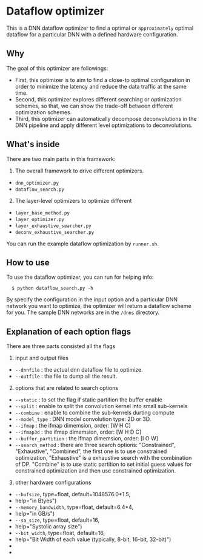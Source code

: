 # Dataflow optimizer

This is a DNN dataflow optimizer to find a optimal or `approximately` optimal
dataflow for a particular DNN with a defined hardware configuration.

## Why

The goal of this optimizer are followings:

* First, this optimizer is to aim to find a close-to optimal configuration in
  order to minimize the latency and reduce the data traffic at the same time.
* Second, this optimizer explores different searching or optimization schemes,
  so that, we can show the trade-off between different optimization schemes.
* Third, this optimizer can automatically decompose deconvolutions in the
  DNN pipeline and apply different level optimizations to deconvolutions.

## What's inside

There are two main parts in this framework:
1. The overall framework to drive different optimizers.

* `dnn_optimizer.py`
* `dataflow_search.py`

2. The layer-level optimizers to optimize different

* `layer_base_method.py`
* `layer_optimizer.py`
* `layer_exhaustive_searcher.py`
* `deconv_exhaustive_searcher.py`

You can run the example dataflow optimization by `runner.sh`.

## How to use

To use the dataflow optimizer, you can run for helping info:

```
  $ python dataflow_search.py -h
```

By specify the configuration in the input option and a particular DNN network
you want to optimize, the optimizer will return a dataflow scheme for you. The
sample DNN networks are in the `/dnns` directory.

## Explanation of each option flags

There are three parts consisted all the flags

1. input and output files
  * `--dnnfile` : the actual dnn dataflow file to optimize.
  * `--outfile` : the file to dump all the result.

2. options that are related to search options
  * `--static` :  to set the flag if static partition the buffer enable
  * `--split` : enable to split the convolution kernel into small sub-kernels
  * `--combine` : enable to combine the sub-kernels durting compute
  * `--model_type` : DNN model convolution type: 2D or 3D.
  * `--ifmap` : the ifmap dimemsion, order: [W H C]
  * `--ifmap3d` : the ifmap dimemsion, order: [W H D C]
  * `--buffer_partition` : the ifmap dimemsion, order: [I O W]
  * `--search_method` : there are three search options: "Constrained",
     "Exhaustive", "Combined", the first one is to use constrained optimization,
     "Exhaustive" is a exhaustive search with the combination of DP.
     "Combine" is to use static partition to set initial guess values for 
     constrained optimization and then use constrained optimization.

3. other hardware configurations
  * `--bufsize`, type=float, default=1048576.0*1.5,
  * help="in Btyes")
  * `--memory_bandwidth`, type=float, default=6.4*4,
  * help="in GB/s")
  * `--sa_size`, type=float, default=16,
  * help="Systolic array size")
  * `--bit_width`, type=float, default=16,
  * help="Bit Width of each value (typically, 8-bit, 16-bit, 32-bit)")
  * 
  * 

